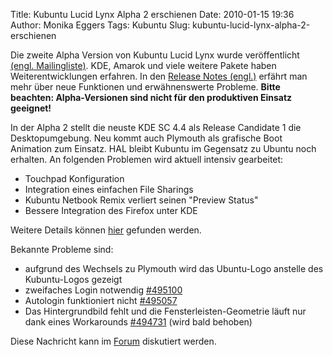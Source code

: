Title: Kubuntu Lucid Lynx Alpha 2 erschienen
Date: 2010-01-15 19:36
Author: Monika Eggers
Tags: Kubuntu
Slug: kubuntu-lucid-lynx-alpha-2-erschienen

Die zweite Alpha Version von Kubuntu Lucid Lynx wurde veröffentlicht
[(engl.
Mailingliste)](https://lists.ubuntu.com/archives/ubuntu-devel-announce/2010-January/000665.html "https://lists.ubuntu.com/archives/ubuntu-devel-announce/2010-January/000665.html").
KDE, Amarok und viele weitere Pakete haben Weiterentwicklungen erfahren.
In den [Release Notes
(engl.)](https://wiki.kubuntu.org/LucidLynx/Alpha2/Kubuntu "https://wiki.kubuntu.org/LucidLynx/Alpha2/Kubuntu")
erfährt man mehr über neue Funktionen und erwähnenswerte Probleme.
**Bitte beachten: Alpha-Versionen sind nicht für den produktiven Einsatz
geeignet!**


In der Alpha 2 stellt die neuste KDE SC 4.4 als Release Candidate 1 die
Desktopumgebung. Neu kommt auch Plymouth als grafische Boot Animation
zum Einsatz. HAL bleibt Kubuntu im Gegensatz zu Ubuntu noch erhalten. An
folgenden Problemen wird aktuell intensiv gearbeitet:


<!--break--><!--break-->

-   Touchpad Konfiguration
-   Integration eines einfachen File Sharings
-   Kubuntu Netbook Remix verliert seinen "Preview Status"
-   Bessere Integration des Firefox unter KDE


Weitere Details können
[hier](https://wiki.kubuntu.org/KubuntuLucidSpecs "https://wiki.kubuntu.org/KubuntuLucidSpecs")
gefunden werden.


Bekannte Probleme sind:


-   aufgrund des Wechsels zu Plymouth wird das Ubuntu-Logo anstelle des
    Kubuntu-Logos gezeigt
-   zweifaches Login notwendig
    [\#495100](https://bugs.launchpad.net/ubuntu/+source/consolekit/+bug/495100 "https://bugs.launchpad.net/ubuntu/+source/consolekit/+bug/495100")
-   Autologin funktioniert nicht
    [\#495057](https://bugs.launchpad.net/ubuntu/+source/kdebase-workspace/+bug/495057 "https://bugs.launchpad.net/ubuntu/+source/kdebase-workspace/+bug/495057")
-   Das Hintergrundbild fehlt und die Fensterleisten-Geometrie läuft nur
    dank eines Workarounds
    [\#494731](https://bugs.launchpad.net/ubuntu/+source/kde4libs/+bug/494731 "https://bugs.launchpad.net/ubuntu/+source/kde4libs/+bug/494731")
    (wird bald behoben)


Diese Nachricht kann im
[Forum](http://forum.kubuntu-de.org/index.php?board=1.0 "http://forum.kubuntu-de.org/index.php?board=1.0")
diskutiert werden.



